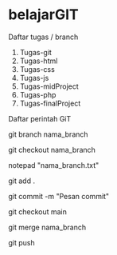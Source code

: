 # belajarGIT

Daftar tugas / branch
1. Tugas-git
2. Tugas-html
3. Tugas-css
4. Tugas-js
5. Tugas-midProject
6. Tugas-php
7. Tugas-finalProject
   
Daftar perintah GiT

git branch nama_branch

git checkout nama_branch

notepad "nama_branch.txt"

git add .

git commit -m "Pesan commit"

git checkout main

git merge nama_branch 

git push

